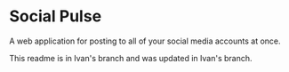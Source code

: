 # Social Pulse
A web application for posting to all of your social media accounts at once.

This readme is in Ivan's branch and was updated in Ivan's branch.